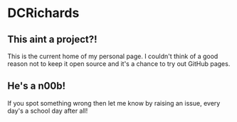 # DCRichards

## This aint a project?!
This is the current home of my personal page. I couldn't think of a good reason not to keep it open source and it's a chance to try out GitHub pages.

## He's a n00b!

If you spot something wrong then let me know by raising an issue, every day's a school day after all!